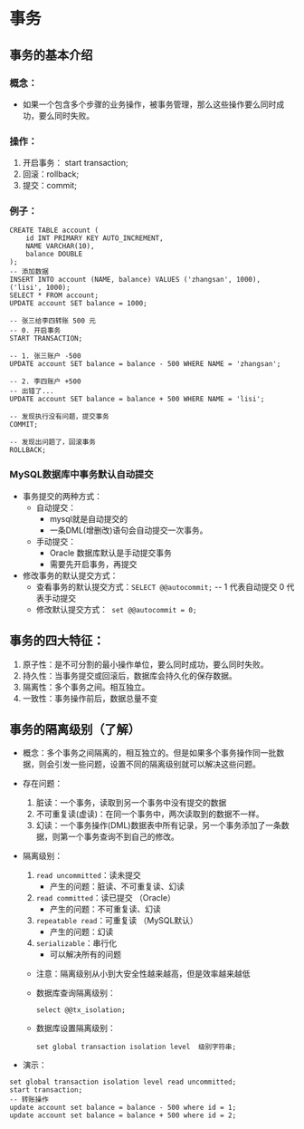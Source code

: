 # 事务

## 事务的基本介绍

### 概念：

*  如果一个包含多个步骤的业务操作，被事务管理，那么这些操作要么同时成功，要么同时失败。

### 操作：

1. 开启事务： start transaction;
2. 回滚：rollback;
3. 提交：commit;

### 例子：

```mysql
CREATE TABLE account (
	id INT PRIMARY KEY AUTO_INCREMENT,
	NAME VARCHAR(10),
	balance DOUBLE
);
-- 添加数据
INSERT INTO account (NAME, balance) VALUES ('zhangsan', 1000), ('lisi', 1000);
SELECT * FROM account;
UPDATE account SET balance = 1000;

-- 张三给李四转账 500 元
-- 0. 开启事务
START TRANSACTION;

-- 1. 张三账户 -500
UPDATE account SET balance = balance - 500 WHERE NAME = 'zhangsan';

-- 2. 李四账户 +500
-- 出错了...
UPDATE account SET balance = balance + 500 WHERE NAME = 'lisi';

-- 发现执行没有问题，提交事务
COMMIT;

-- 发现出问题了，回滚事务
ROLLBACK;
```
### MySQL数据库中事务默认自动提交

* 事务提交的两种方式：
	* 自动提交：
		* mysql就是自动提交的
		* 一条DML(增删改)语句会自动提交一次事务。
	* 手动提交：
		* Oracle 数据库默认是手动提交事务
		* 需要先开启事务，再提交
* 修改事务的默认提交方式：
	* 查看事务的默认提交方式：`SELECT @@autocommit;` -- 1 代表自动提交  0 代表手动提交
	* 修改默认提交方式：` set @@autocommit = 0;`



## 事务的四大特征：

1. 原子性：是不可分割的最小操作单位，要么同时成功，要么同时失败。
2. 持久性：当事务提交或回滚后，数据库会持久化的保存数据。
3. 隔离性：多个事务之间。相互独立。
4. 一致性：事务操作前后，数据总量不变

## 事务的隔离级别（了解）

* 概念：多个事务之间隔离的，相互独立的。但是如果多个事务操作同一批数据，则会引发一些问题，设置不同的隔离级别就可以解决这些问题。
* 存在问题：
	1. 脏读：一个事务，读取到另一个事务中没有提交的数据
	2. 不可重复读(虚读)：在同一个事务中，两次读取到的数据不一样。
	3. 幻读：一个事务操作(DML)数据表中所有记录，另一个事务添加了一条数据，则第一个事务查询不到自己的修改。
* 隔离级别：
	1. `read uncommitted`：读未提交
		* 产生的问题：脏读、不可重复读、幻读
	2. `read committed`：读已提交 （Oracle）
		* 产生的问题：不可重复读、幻读
	3. `repeatable read`：可重复读 （MySQL默认）
		* 产生的问题：幻读
	4. `serializable`：串行化
		* 可以解决所有的问题

	* 注意：隔离级别从小到大安全性越来越高，但是效率越来越低
	* 数据库查询隔离级别：
		
		`select @@tx_isolation;`
	* 数据库设置隔离级别：

		`set global transaction isolation level  级别字符串;`
	
* 演示：
```mysql
set global transaction isolation level read uncommitted;
start transaction;
-- 转账操作
update account set balance = balance - 500 where id = 1;
update account set balance = balance + 500 where id = 2;
```